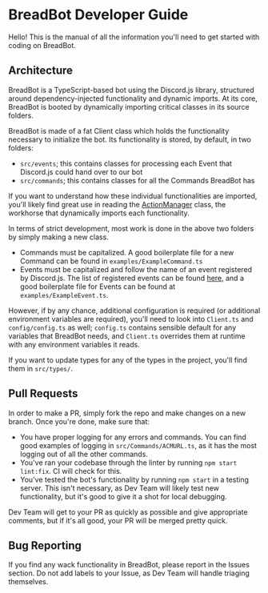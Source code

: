 # BreadBot Developer Guide

Hello! This is the manual of all the information you'll need to get started with
coding on BreadBot.

## Architecture

BreadBot is a TypeScript-based bot using the Discord.js library, structured
around dependency-injected functionality and dynamic imports. At its core,
BreadBot is booted by dynamically importing critical classes in its source
folders.

BreadBot is made of a fat Client class which holds the functionality necessary
to initialize the bot. Its functionality is stored, by default, in two folders:
- `src/events`; this contains classes for processing each Event that Discord.js
  could hand over to our bot
- `src/commands`; this contains classes for all the Commands BreadBot has

If you want to understand how these individual functionalities are imported,
you'll likely find great use in reading the
[ActionManager](https://github.com/acmucsd/discord-bot/blob/master/src/managers/ActionManager.ts)
class, the workhorse that dynamically imports each functionality.

In terms of strict development, most work is done in the above two folders by simply
making a new class.
- Commands must be capitalized. A good boilerplate file for a new Command can
be found in `examples/ExampleCommand.ts`
- Events must be capitalized and follow the name of an event registered by
  Discord.js. The list of registered events can be found
  [here](https://discord.js.org/#/docs/main/stable/class/Client), and a good
  boilerplate file for Events can be found at `examples/ExampleEvent.ts`.

However, if by any chance, additional configuration is required (or additional
environment variables are required), you'll need to look into `Client.ts` and
`config/config.ts` as well; `config.ts` contains sensible default for any
variables that BreadBot needs, and `Client.ts` overrides them at runtime with
any environment variables it reads.

If you want to update types for any of the types in the project, you'll find
them in `src/types/`.

## Pull Requests

In order to make a PR, simply fork the repo and make changes on a new branch.
Once you're done, make sure that:
- You have proper logging for any errors and commands. You can find good
examples of logging in `src/Commands/ACMURL.ts`, as it has the most logging out
of all the other commands.
- You've ran your codebase through the linter by running `npm start lint:fix`.
  CI will check for this.
- You've tested the bot's functionality by running `npm start` in a testing
server. This isn't necessary, as Dev Team will likely test new functionality,
but it's good to give it a shot for local debugging.

Dev Team will get to your PR as quickly as possible and give appropriate comments, but if
it's all good, your PR will be merged pretty quick.

## Bug Reporting

If you find any wack functionality in BreadBot, please report in the Issues
section. Do not add labels to your Issue, as Dev Team will handle triaging
themselves.

